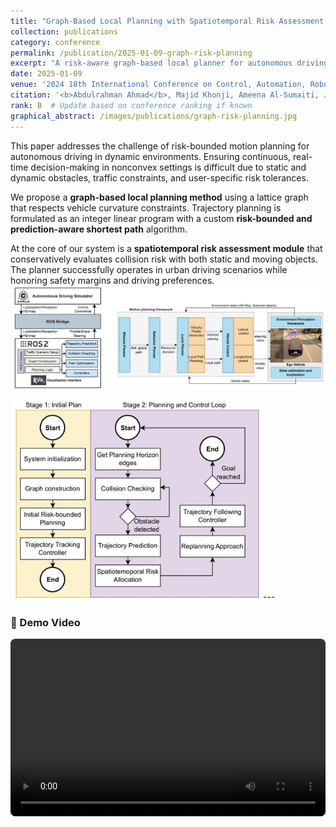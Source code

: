 ```yaml
---
title: "Graph-Based Local Planning with Spatiotemporal Risk Assessment For Risk-Bounded and Prediction-Aware Autonomous Driving"
collection: publications
category: conference
permalink: /publication/2025-01-09-graph-risk-planning
excerpt: "A risk-aware graph-based local planner for autonomous driving that integrates spatiotemporal risk assessment and constrained shortest-path optimization."
date: 2025-01-09
venue: '2024 18th International Conference on Control, Automation, Robotics and Vision (ICARCV), pp. 1–8'
citation: '<b>Abdulrahman Ahmad</b>, Majid Khonji, Ameena Al-Sumaiti, Jorge Dias, Khaled Elbassioni. (2025). "Graph-Based Local Planning with Spatiotemporal Risk Assessment For Risk-Bounded and Prediction-Aware Autonomous Driving." <i>2024 18th International Conference on Control, Automation, Robotics and Vision (ICARCV)</i>, IEEE, pp. 1–8.'
rank: B  # Update based on conference ranking if known
graphical_abstract: /images/publications/graph-risk-planning.jpg
---
```


This paper addresses the challenge of risk-bounded motion planning for autonomous driving in dynamic environments. Ensuring continuous, real-time decision-making in nonconvex settings is difficult due to static and dynamic obstacles, traffic constraints, and user-specific risk tolerances.

We propose a **graph-based local planning method** using a lattice graph that respects vehicle curvature constraints. Trajectory planning is formulated as an integer linear program with a custom **risk-bounded and prediction-aware shortest path** algorithm.

At the core of our system is a **spatiotemporal risk assessment module** that conservatively evaluates collision risk with both static and moving objects. The planner successfully operates in urban driving scenarios while honoring safety margins and driving preferences.
<img src="/images/publications/graph-risk-planning-system.jpg" alt="Graphical Abstract" width="800" style="border-radius: 8px;" />

<img src="/images/publications/graph-risk-planning.jpg" alt="Graphical Abstract2" width="400" style="border-radius: 8px;" />
---

### 🎥 Demo Video

<div style="position: relative; width: 100%; padding-top: 56.25%; margin-top: 1em; border-radius: 8px; overflow: hidden;">
  <video controls style="position: absolute; top: 0; left: 0; width: 100%; height: 100%;">
    <source src="/assets/videos/graph_based_local_planing/video_demo.mp4" type="video/mp4">
    Your browser does not support the video tag.
  </video>
</div>
